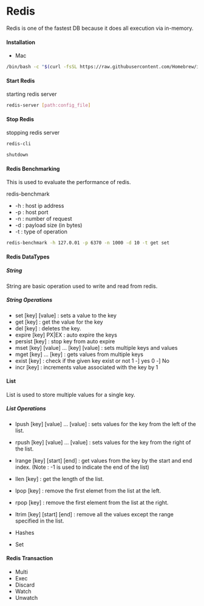 # Redis

 Redis is one of the fastest DB because it does all execution via in-memory.

#### Installation

* Mac 

```sh
/bin/bash -c "$(curl -fsSL https://raw.githubusercontent.com/Homebrew/install/master/install.sh)"
```

#### Start Redis

starting redis server

```sh
redis-server [path:config_file]
```
#### Stop Redis

stopping redis server

```sh
redis-cli
```
```sh
shutdown
```
#### Redis Benchmarking

This is used to evaluate the performance of redis.

redis-benchmark 

* -h : host ip address
* -p : host port 
* -n : number of request
* -d : payload size (in bytes)
* -t : type of operation

```sh
redis-benchmark -h 127.0.01 -p 6370 -n 1000 -d 10 -t get set
```
#### Redis DataTypes

##### String

String are basic operation used to write and read from redis.

##### String Operations

* set [key] [value] : sets a value to the key
* get [key] : get the value for the key
* del [key] : deletes the key.
* expire [key] PX|EX  : auto expire the keys
* persist [key] : stop key from auto expire
* mset [key] [value] ... [key] [value] : sets multiple keys and values
* mget [key] ... [key] : gets  values from multiple keys
* exist [key] : check if the given key exist or not 1 -] yes 0 -] No
* incr [key] : increments value associated with the key by 1

#### List

List is used to store multiple values for a single key.

##### List Operations

* lpush [key] [value] ... [value] : sets values for the key from the left of the list.
* rpush [key] [value] ... [value] : sets values for the key from the right of the list.
* lrange [key] [start] [end]  : get values from the key by the start and end index. 
(Note : -1 is used to indicate the end of the list)
* llen [key]  : get the length of the list.
* lpop [key] : remove the first elemet from the list at the left.
* rpop [key] : remove the first element from the list at the right.
* ltrim [key] [start] [end] : remove all the values except the range specified in the list.




* Hashes
* Set








#### Redis Transaction

* Multi
* Exec
* Discard
* Watch
* Unwatch




